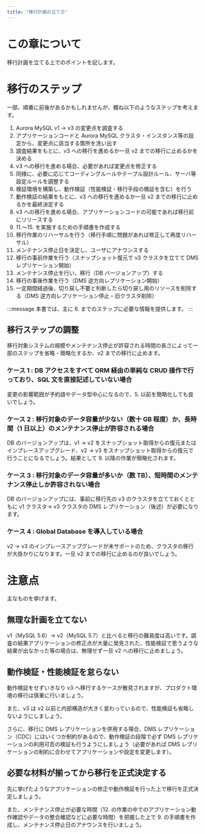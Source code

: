 ```yaml
---
title: "移行計画の立て方"
---
```

# この章について

移行計画を立てる上でのポイントを記します。

# 移行のステップ

一部、順番に前後があるかもしれませんが、概ね以下のようなステップを考えます。

1. Aurora MySQL v1 → v3 の変更点を調査する
2. アプリケーションコードと Aurora MySQL クラスタ・インスタンス等の設定から、変更点に該当する箇所を洗い出す
3. 調査結果をもとに、v3 への移行を進めるか一旦 v2 までの移行に止めるかを決める
4. v3 への移行を進める場合、必要があれば変更点を修正する
5. 同様に、必要に応じてコーディングルールやテーブル設計ルール、サーバ等設定ルールを調整する
6. 検証環境を構築し、動作検証（性能検証・移行手段の検証を含む）を行う
7. 動作検証の結果をもとに、v3 への移行を進めるか一旦 v2 までの移行に止めるかを最終決定する
8. v3 への移行を進める場合、アプリケーションコードの可能であれば移行前にリリースする
9. 11.〜15. を実施するための手順書を作成する
10. 移行作業のリハーサルを行う（移行手順に問題があれば修正して再度リハーサル）
11. メンテナンス停止日を決定し、ユーザにアナウンスする
12. 移行の事前作業を行う（スナップショット復元で v3 クラスタを立てて DMS レプリケーション開始）
13. メンテナンス停止を行い、移行（DB バージョンアップ）する
14. 移行の事後作業を行う（DMS 逆方向レプリケーション開始）
15. 一定期間経過後、切り戻し不要と判断したら切り戻し用のリソースを削除する（DMS 逆方向レプリケーション停止・旧クラスタ削除）

:::message
本書では、主に 6. までのステップに必要な情報を提供します。
:::

## 移行ステップの調整

移行対象システムの規模やメンテナンス停止が許容される時間の長さによって一部のステップを省略・簡略化するか、v2 までの移行に止めます。

### ケース 1 : DB アクセスをすべて ORM 経由の単純な CRUD 操作で行っており、SQL 文を直接記述していない場合

変更の影響範囲が予約語やデータ型中心になるので、5. 以前を簡略化しても良いでしょう。

### ケース 2 : 移行対象のデータ容量が少ない（数十 GB 程度）か、長時間（1 日以上）のメンテナンス停止が許容される場合

DB のバージョンアップは、v1 → v2 をスナップショット取得からの復元またはインプレースアップグレード、v2 → v3 をスナップショット取得からの復元で行うことになるでしょう。結果として 9. 以降の作業が簡略化されます。

### ケース 3 : 移行対象のデータ容量が多いか（数 TB）、短時間のメンテナンス停止しか許容されない場合

DB のバージョンアップには、事前に移行先の v3 のクラスタを立てておくとともに v1 クラスタ→ v3 クラスタの DMS レプリケーション（後述）が必要になります。

### ケース 4 : Global Database を導入している場合

v2 → v3 のインプレースアップグレードが未サポートのため、クラスタの移行が大掛かりになります。一旦 v2 までの移行に止めるのが良いでしょう。

# 注意点

主なものを挙げます。

## 無理な計画を立てない

v1（MySQL 5.6）→ v2（MySQL 5.7）と比べると移行の難易度は高いです。調査の結果アプリケーションの修正点が大量に発見された、性能検証で思うような結果が出なかった等の場合は、無理せず一旦 v2 への移行に止めましょう。

## 動作検証・性能検証を怠らない

動作検証をせずいきなり v3 へ移行するケースが散見されますが、プロダクト環境の移行は慎重に行いましょう。

また、v3 は v2 以前と内部構造が大きく変わっているので、性能検証も省略しないようにしましょう。

さらに、移行に DMS レプリケーションを併用する場合、DMS レプリケーション（CDC）にはいくつか制約があるので、動作検証の段階で必ず DMS レプリケーションの利用可否の検証も行うようにしましょう（必要があれば DMS レプリケーションの制約に合わせてアプリケーションや設定を変更します）。

## 必要な材料が揃ってから移行を正式決定する

先に挙げたようなアプリケーションの修正や動作検証を行った上で移行を正式決定しましょう。

また、メンテナンス停止が必要な時間（12. の作業の中でのアプリケーション動作確認やデータの整合確認などに必要な時間）を把握した上で 9. の手順書を作成し、メンテナンス停止日のアナウンスを行いましょう。